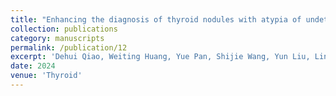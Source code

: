 ```yaml
---
title: "Enhancing the diagnosis of thyroid nodules with atypia of undetermined significance using AI-based multimodal fusion: A Retrospective Study"
collection: publications
category: manuscripts
permalink: /publication/12
excerpt: 'Dehui Qiao, Weiting Huang, Yue Pan, Shijie Wang, Yun Liu, Linru Zhou, Zhitao Cheng, Yong Tang, Chao Li, Wen Tian, Xiangyu Zhou. Enhancing the diagnosis of thyroid nodules with atypia of undetermined significance using AI-based multimodal fusion: A Retrospective Study. Submitted to Thyroid, 2024. Background: There is controversy about managing thyroid nodules with atypia of undetermined significance (AUS). we aimed to construct a model based on artificial intelligence (AI) multimodal data fusion to distinguish between benign and malignant thyroid nodules with AUS. Methods: Collect and analyze preoperative clinical features, ultrasound, and cytology images of 487 patients in a single institution. Clinical features are selected using 5 types of machine learning to determine the optimal model, while ultrasound and cytology images are selected using 9 types of deep learning to determine the optimal model. Then, a model was constructed using a training set of 447 cases, and evaluated on a test set of 40 cases. The evaluation indicators include the area under the receiver operating characteristic curve (AUC), accuracy (ACC), precision, recall, and F1 score. Compare the accuracy of the model and frozen section. Results: The residual model performed the best in ultrasound images, while the Swing transformer model performed the best in cytology images, with AUCs of 0.7415 and 0.781, respectively. Logistic regression performed the best in clinical features with an AUC of 0.71. Next, we fused two models: ultrasound images fused with cytology images, ultrasound images fused with clinical features, and cytology images fused with clinical features, with AUCs of 0.8650, 0.8425, and 0.88, respectively. The fusion of ultrasound images, cytology images, and clinical features has an AUC of 0.935. Finally, we compared the model with frozen section. For cases with a clear diagnosis of frozen section, the accuracy of frozen section was 96.43%, and the accuracy of the fusion model was 89.29%; For cases where frozen section cannot provide a clear diagnosis, using a model for diagnosis has an accuracy rate of 75%. Conclusion: Our multimodal AI model has shown promising results in diagnosis thyroid nodules with AUS.'
date: 2024
venue: 'Thyroid'
---
```

